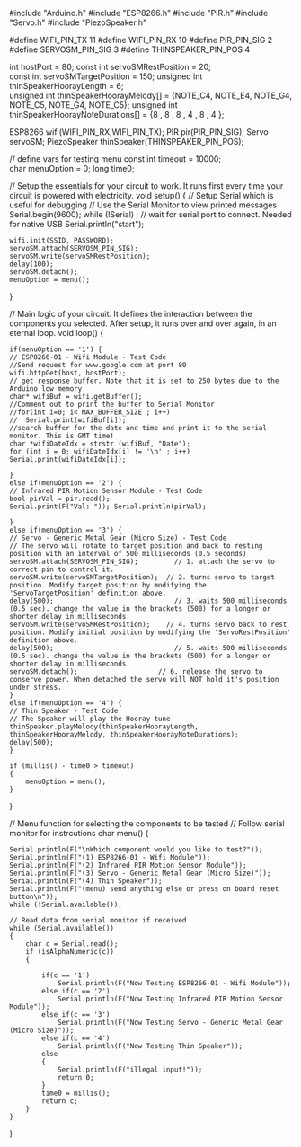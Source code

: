 

#include "Arduino.h"
#include "ESP8266.h"
#include "PIR.h"
#include "Servo.h"
#include "PiezoSpeaker.h"



#define WIFI_PIN_TX	11
#define WIFI_PIN_RX	10
#define PIR_PIN_SIG	2
#define SERVOSM_PIN_SIG	3
#define THINSPEAKER_PIN_POS	4




int hostPort = 80;
const int servoSMRestPosition   = 20;  
const int servoSMTargetPosition = 150; 
unsigned int thinSpeakerHoorayLength          = 6;                                                      
unsigned int thinSpeakerHoorayMelody[]        = {NOTE_C4, NOTE_E4, NOTE_G4, NOTE_C5, NOTE_G4, NOTE_C5}; 
unsigned int thinSpeakerHoorayNoteDurations[] = {8      , 8      , 8      , 4      , 8      , 4      }; 

ESP8266 wifi(WIFI_PIN_RX,WIFI_PIN_TX);
PIR pir(PIR_PIN_SIG);
Servo servoSM;
PiezoSpeaker thinSpeaker(THINSPEAKER_PIN_POS);


// define vars for testing menu
const int timeout = 10000;       
char menuOption = 0;
long time0;

// Setup the essentials for your circuit to work. It runs first every time your circuit is powered with electricity.
void setup() 
{
    // Setup Serial which is useful for debugging
    // Use the Serial Monitor to view printed messages
    Serial.begin(9600);
    while (!Serial) ; // wait for serial port to connect. Needed for native USB
    Serial.println("start");
    
    wifi.init(SSID, PASSWORD);
    servoSM.attach(SERVOSM_PIN_SIG);
    servoSM.write(servoSMRestPosition);
    delay(100);
    servoSM.detach();
    menuOption = menu();
    
}

// Main logic of your circuit. It defines the interaction between the components you selected. After setup, it runs over and over again, in an eternal loop.
void loop() 
{
    
    
    if(menuOption == '1') {
    // ESP8266-01 - Wifi Module - Test Code
    //Send request for www.google.com at port 80
    wifi.httpGet(host, hostPort);
    // get response buffer. Note that it is set to 250 bytes due to the Arduino low memory
    char* wifiBuf = wifi.getBuffer();
    //Comment out to print the buffer to Serial Monitor
    //for(int i=0; i< MAX_BUFFER_SIZE ; i++)
    //  Serial.print(wifiBuf[i]);
    //search buffer for the date and time and print it to the serial monitor. This is GMT time!
    char *wifiDateIdx = strstr (wifiBuf, "Date");
    for (int i = 0; wifiDateIdx[i] != '\n' ; i++)
    Serial.print(wifiDateIdx[i]);

    }
    else if(menuOption == '2') {
    // Infrared PIR Motion Sensor Module - Test Code
    bool pirVal = pir.read();
    Serial.print(F("Val: ")); Serial.println(pirVal);

    }
    else if(menuOption == '3') {
    // Servo - Generic Metal Gear (Micro Size) - Test Code
    // The servo will rotate to target position and back to resting position with an interval of 500 milliseconds (0.5 seconds) 
    servoSM.attach(SERVOSM_PIN_SIG);         // 1. attach the servo to correct pin to control it.
    servoSM.write(servoSMTargetPosition);  // 2. turns servo to target position. Modify target position by modifying the 'ServoTargetPosition' definition above.
    delay(500);                              // 3. waits 500 milliseconds (0.5 sec). change the value in the brackets (500) for a longer or shorter delay in milliseconds.
    servoSM.write(servoSMRestPosition);    // 4. turns servo back to rest position. Modify initial position by modifying the 'ServoRestPosition' definition above.
    delay(500);                              // 5. waits 500 milliseconds (0.5 sec). change the value in the brackets (500) for a longer or shorter delay in milliseconds.
    servoSM.detach();                    // 6. release the servo to conserve power. When detached the servo will NOT hold it's position under stress.
    }
    else if(menuOption == '4') {
    // Thin Speaker - Test Code
    // The Speaker will play the Hooray tune
    thinSpeaker.playMelody(thinSpeakerHoorayLength, thinSpeakerHoorayMelody, thinSpeakerHoorayNoteDurations); 
    delay(500);   
    }
    
    if (millis() - time0 > timeout)
    {
        menuOption = menu();
    }
    
}



// Menu function for selecting the components to be tested
// Follow serial monitor for instrcutions
char menu()
{

    Serial.println(F("\nWhich component would you like to test?"));
    Serial.println(F("(1) ESP8266-01 - Wifi Module"));
    Serial.println(F("(2) Infrared PIR Motion Sensor Module"));
    Serial.println(F("(3) Servo - Generic Metal Gear (Micro Size)"));
    Serial.println(F("(4) Thin Speaker"));
    Serial.println(F("(menu) send anything else or press on board reset button\n"));
    while (!Serial.available());

    // Read data from serial monitor if received
    while (Serial.available()) 
    {
        char c = Serial.read();
        if (isAlphaNumeric(c)) 
        {   
            
            if(c == '1') 
    			Serial.println(F("Now Testing ESP8266-01 - Wifi Module"));
    		else if(c == '2') 
    			Serial.println(F("Now Testing Infrared PIR Motion Sensor Module"));
    		else if(c == '3') 
    			Serial.println(F("Now Testing Servo - Generic Metal Gear (Micro Size)"));
    		else if(c == '4') 
    			Serial.println(F("Now Testing Thin Speaker"));
            else
            {
                Serial.println(F("illegal input!"));
                return 0;
            }
            time0 = millis();
            return c;
        }
    }
}




